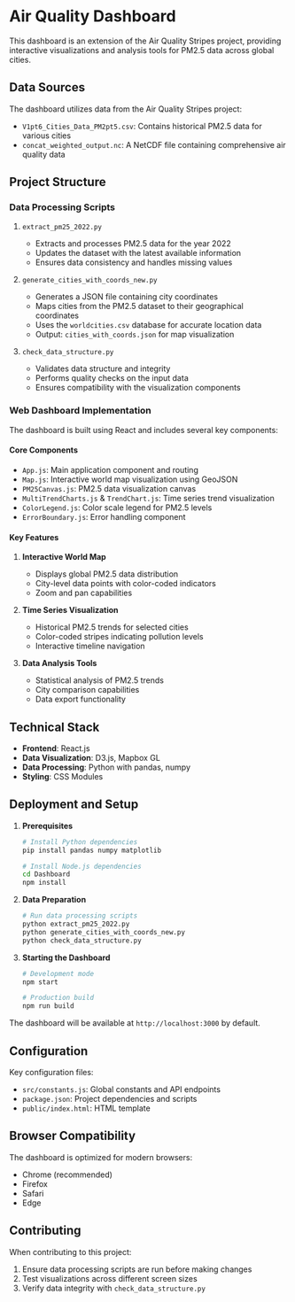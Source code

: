 # Air Quality Dashboard

This dashboard is an extension of the Air Quality Stripes project, providing interactive visualizations and analysis tools for PM2.5 data across global cities.

## Data Sources

The dashboard utilizes data from the Air Quality Stripes project:
- `V1pt6_Cities_Data_PM2pt5.csv`: Contains historical PM2.5 data for various cities
- `concat_weighted_output.nc`: A NetCDF file containing comprehensive air quality data

## Project Structure

### Data Processing Scripts

1. `extract_pm25_2022.py`
   - Extracts and processes PM2.5 data for the year 2022
   - Updates the dataset with the latest available information
   - Ensures data consistency and handles missing values

2. `generate_cities_with_coords_new.py`
   - Generates a JSON file containing city coordinates
   - Maps cities from the PM2.5 dataset to their geographical coordinates
   - Uses the `worldcities.csv` database for accurate location data
   - Output: `cities_with_coords.json` for map visualization

3. `check_data_structure.py`
   - Validates data structure and integrity
   - Performs quality checks on the input data
   - Ensures compatibility with the visualization components

### Web Dashboard Implementation

The dashboard is built using React and includes several key components:

#### Core Components

- `App.js`: Main application component and routing
- `Map.js`: Interactive world map visualization using GeoJSON
- `PM25Canvas.js`: PM2.5 data visualization canvas
- `MultiTrendCharts.js` & `TrendChart.js`: Time series trend visualization
- `ColorLegend.js`: Color scale legend for PM2.5 levels
- `ErrorBoundary.js`: Error handling component

#### Key Features

1. **Interactive World Map**
   - Displays global PM2.5 data distribution
   - City-level data points with color-coded indicators
   - Zoom and pan capabilities

2. **Time Series Visualization**
   - Historical PM2.5 trends for selected cities
   - Color-coded stripes indicating pollution levels
   - Interactive timeline navigation

3. **Data Analysis Tools**
   - Statistical analysis of PM2.5 trends
   - City comparison capabilities
   - Data export functionality

## Technical Stack

- **Frontend**: React.js
- **Data Visualization**: D3.js, Mapbox GL
- **Data Processing**: Python with pandas, numpy
- **Styling**: CSS Modules

## Deployment and Setup

1. **Prerequisites**
   ```bash
   # Install Python dependencies
   pip install pandas numpy matplotlib

   # Install Node.js dependencies
   cd Dashboard
   npm install
   ```

2. **Data Preparation**
   ```bash
   # Run data processing scripts
   python extract_pm25_2022.py
   python generate_cities_with_coords_new.py
   python check_data_structure.py
   ```

3. **Starting the Dashboard**
   ```bash
   # Development mode
   npm start

   # Production build
   npm run build
   ```

The dashboard will be available at `http://localhost:3000` by default.

## Configuration

Key configuration files:
- `src/constants.js`: Global constants and API endpoints
- `package.json`: Project dependencies and scripts
- `public/index.html`: HTML template

## Browser Compatibility

The dashboard is optimized for modern browsers:
- Chrome (recommended)
- Firefox
- Safari
- Edge

## Contributing

When contributing to this project:
1. Ensure data processing scripts are run before making changes
2. Test visualizations across different screen sizes
3. Verify data integrity with `check_data_structure.py` 